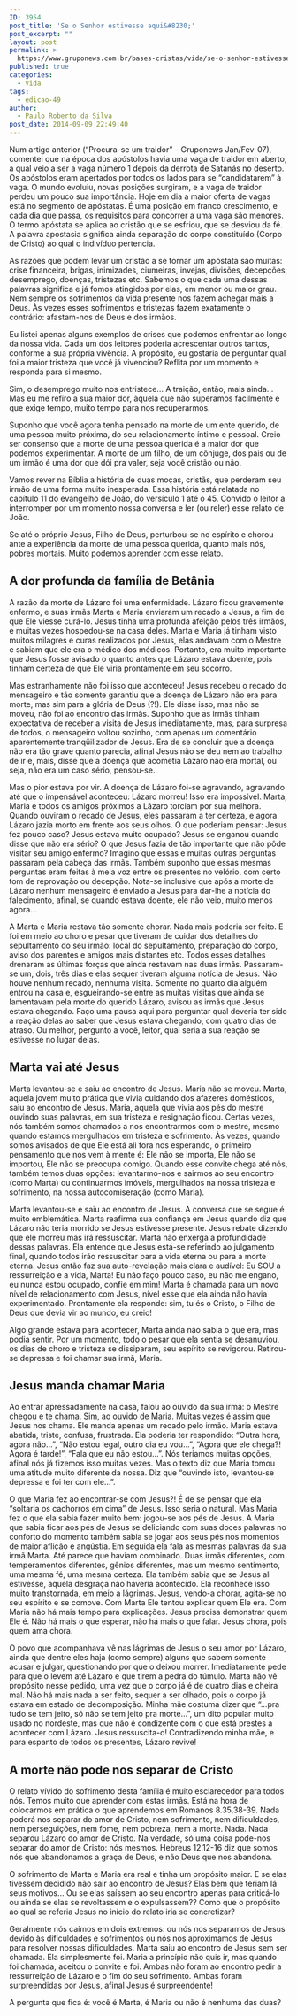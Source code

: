 ```yaml
---
ID: 3954
post_title: 'Se o Senhor estivesse aqui&#8230;'
post_excerpt: ""
layout: post
permalink: >
  https://www.gruponews.com.br/bases-cristas/vida/se-o-senhor-estivesse-aqui
published: true
categories:
  - Vida
tags:
  - edicao-49
author:
  - Paulo Roberto da Silva
post_date: 2014-09-09 22:49:40
---
```

Num artigo anterior (“Procura-se um traidor” – Gruponews Jan/Fev-07), comentei que na época dos apóstolos havia uma vaga de traidor em aberto, a qual veio a ser a vaga número 1 depois da derrota de Satanás no deserto. Os apóstolos eram apertados por todos os lados para se “candidatarem” à vaga. O mundo evoluiu, novas posições surgiram, e a vaga de traidor perdeu um pouco sua importância. Hoje em dia a maior oferta de vagas está no segmento de apóstatas. É uma posição em franco crescimento, e cada dia que passa, os requisitos para concorrer a uma vaga são menores. O termo apóstata se aplica ao cristão que se esfriou, que se desviou da fé. A palavra apostasia significa ainda separação do corpo constituído (Corpo de Cristo) ao qual o indivíduo pertencia.

As razões que podem levar um cristão a se tornar um apóstata são muitas: crise financeira, brigas, inimizades, ciumeiras, invejas, divisões, decepções, desemprego, doenças, tristezas etc. Sabemos o que cada uma dessas palavras significa e já fomos atingidos por elas, em menor ou maior grau. Nem sempre os sofrimentos da vida presente nos fazem achegar mais a Deus. Às vezes esses sofrimentos e tristezas fazem exatamente o contrário: afastam-nos de Deus e dos irmãos.

Eu listei apenas alguns exemplos de crises que podemos enfrentar ao longo da nossa vida. Cada um dos leitores poderia acrescentar outros tantos, conforme a sua própria vivência. A propósito, eu gostaria de perguntar qual foi a maior tristeza que você já vivenciou? Reflita por um momento e responda para si mesmo.

Sim, o desemprego muito nos entristece... A traição, então, mais ainda... Mas eu me refiro a sua maior dor, àquela que não superamos facilmente e que exige tempo, muito tempo para nos recuperarmos.

Suponho que você agora tenha pensado na morte de um ente querido, de uma pessoa muito próxima, do seu relacionamento íntimo e pessoal. Creio ser consenso que a morte de uma pessoa querida é a maior dor que podemos experimentar. A morte de um filho, de um cônjuge, dos pais ou de um irmão é uma dor que dói pra valer, seja você cristão ou não.

Vamos rever na Bíblia a história de duas moças, cristãs, que perderam seu irmão de uma forma muito inesperada. Essa história está relatada no capítulo 11 do evangelho de João, do versículo 1 até o 45. Convido o leitor a interromper por um momento nossa conversa e ler (ou reler) esse relato de João.

Se até o próprio Jesus, Filho de Deus, perturbou-se no espírito e chorou ante a experiência da morte de uma pessoa querida, quanto mais nós, pobres mortais. Muito podemos aprender com esse relato.
<h2>A dor profunda da família de Betânia</h2>
A razão da morte de Lázaro foi uma enfermidade. Lázaro ficou gravemente enfermo, e suas irmãs Marta e Maria enviaram um recado a Jesus, a fim de que Ele viesse curá-lo. Jesus tinha uma profunda afeição pelos três irmãos, e muitas vezes hospedou-se na casa deles. Marta e Maria já tinham visto muitos milagres e curas realizados por Jesus, elas andavam com o Mestre e sabiam que ele era o médico dos médicos. Portanto, era muito importante que Jesus fosse avisado o quanto antes que Lázaro estava doente, pois tinham certeza de que Ele viria prontamente em seu socorro.

Mas estranhamente não foi isso que aconteceu! Jesus recebeu o recado do mensageiro e tão somente garantiu que a doença de Lázaro não era para morte, mas sim para a glória de Deus (?!). Ele disse isso, mas não se moveu, não foi ao encontro das irmãs. Suponho que as irmãs tinham expectativa de receber a visita de Jesus imediatamente, mas, para surpresa de todos, o mensageiro voltou sozinho, com apenas um comentário aparentemente tranqüilizador de Jesus. Era de se concluir que a doença não era tão grave quanto parecia, afinal Jesus não se deu nem ao trabalho de ir e, mais, disse que a doença que acometia Lázaro não era mortal, ou seja, não era um caso sério, pensou-se.

Mas o pior estava por vir. A doença de Lázaro foi-se agravando, agravando até que o impensável aconteceu: Lázaro morreu! Isso era impossível. Marta, Maria e todos os amigos próximos a Lázaro torciam por sua melhora. Quando ouviram o recado de Jesus, eles passaram a ter certeza, e agora Lázaro jazia morto em frente aos seus olhos. O que poderiam pensar: Jesus fez pouco caso? Jesus estava muito ocupado? Jesus se enganou quando disse que não era sério? O que Jesus fazia de tão importante que não pôde visitar seu amigo enfermo? Imagino que essas e muitas outras perguntas passaram pela cabeça das irmãs. Também suponho que essas mesmas perguntas eram feitas à meia voz entre os presentes no velório, com certo tom de reprovação ou decepção. Nota-se inclusive que após a morte de Lázaro nenhum mensageiro é enviado a Jesus para dar-lhe a notícia do falecimento, afinal, se quando estava doente, ele não veio, muito menos agora...

A Marta e Maria restava tão somente chorar. Nada mais poderia ser feito. E foi em meio ao choro e pesar que tiveram de cuidar dos detalhes do sepultamento do seu irmão: local do sepultamento, preparação do corpo, aviso dos parentes e amigos mais distantes etc. Todos esses detalhes drenaram as últimas forças que ainda restavam nas duas irmãs. Passaram-se um, dois, três dias e elas sequer tiveram alguma notícia de Jesus. Não houve nenhum recado, nenhuma visita. Somente no quarto dia alguém entrou na casa e, esgueirando-se entre as muitas visitas que ainda se lamentavam pela morte do querido Lázaro, avisou as irmãs que Jesus estava chegando. Faço uma pausa aqui para perguntar qual deveria ter sido a reação delas ao saber que Jesus estava chegando, com quatro dias de atraso. Ou melhor, pergunto a você, leitor, qual seria a sua reação se estivesse no lugar delas.
<h2>Marta vai até Jesus</h2>
Marta levantou-se e saiu ao encontro de Jesus. Maria não se moveu. Marta, aquela jovem muito prática que vivia cuidando dos afazeres domésticos, saiu ao encontro de Jesus. Maria, aquela que vivia aos pés do mestre ouvindo suas palavras, em sua tristeza e resignação ficou. Certas vezes, nós também somos chamados a nos encontrarmos com o mestre, mesmo quando estamos mergulhados em tristeza e sofrimento. Às vezes, quando somos avisados de que Ele está ali fora nos esperando, o primeiro pensamento que nos vem à mente é: Ele não se importa, Ele não se importou, Ele não se preocupa comigo. Quando esse convite chega até nós, também temos duas opções: levantarmo-nos e sairmos ao seu encontro (como Marta) ou continuarmos imóveis, mergulhados na nossa tristeza e sofrimento, na nossa autocomiseração (como Maria).

Marta levantou-se e saiu ao encontro de Jesus. A conversa que se segue é muito emblemática. Marta reafirma sua confiança em Jesus quando diz que Lázaro não teria morrido se Jesus estivesse presente. Jesus rebate dizendo que ele morreu mas irá ressuscitar. Marta não enxerga a profundidade dessas palavras. Ela entende que Jesus está-se referindo ao julgamento final, quando todos irão ressuscitar para a vida eterna ou para a morte eterna. Jesus então faz sua auto-revelação mais clara e audível: Eu SOU a ressurreição e a vida, Marta! Eu não faço pouco caso, eu não me engano, eu nunca estou ocupado, confie em mim! Marta é chamada para um novo nível de relacionamento com Jesus, nível esse que ela ainda não havia experimentado. Prontamente ela responde: sim, tu és o Cristo, o Filho de Deus que devia vir ao mundo, eu creio!

Algo grande estava para acontecer, Marta ainda não sabia o que era, mas podia sentir. Por um momento, todo o pesar que ela sentia se desanuviou, os dias de choro e tristeza se dissiparam, seu espírito se revigorou. Retirou-se depressa e foi chamar sua irmã, Maria.
<h2>Jesus manda chamar Maria</h2>
Ao entrar apressadamente na casa, falou ao ouvido da sua irmã: o Mestre chegou e te chama. Sim, ao ouvido de Maria. Muitas vezes é assim que Jesus nos chama. Ele manda apenas um recado pelo irmão. Maria estava abatida, triste, confusa, frustrada. Ela poderia ter respondido: “Outra hora, agora não...”, “Não estou legal, outro dia eu vou...”, “Agora que ele chega?! Agora é tarde!”, “Fala que eu não estou...”. Nós teríamos muitas opções, afinal nós já fizemos isso muitas vezes. Mas o texto diz que Maria tomou uma atitude muito diferente da nossa. Diz que “ouvindo isto, levantou-se depressa e foi ter com ele...”.

O que Maria fez ao encontrar-se com Jesus?! É de se pensar que ela “soltaria os cachorros em cima” de Jesus. Isso seria o natural. Mas Maria fez o que ela sabia fazer muito bem: jogou-se aos pés de Jesus. A Maria que sabia ficar aos pés de Jesus se deliciando com suas doces palavras no conforto do momento também sabia se jogar aos seus pés nos momentos de maior aflição e angústia. Em seguida ela fala as mesmas palavras da sua irmã Marta. Até parece que haviam combinado. Duas irmãs diferentes, com temperamentos diferentes, gênios diferentes, mas um mesmo sentimento, uma mesma fé, uma mesma certeza. Ela também sabia que se Jesus ali estivesse, aquela desgraça não haveria acontecido. Ela reconhece isso muito transtornada, em meio a lágrimas. Jesus, vendo-a chorar, agita-se no seu espírito e se comove. Com Marta Ele tentou explicar quem Ele era. Com Maria não há mais tempo para explicações. Jesus precisa demonstrar quem Ele é. Não há mais o que esperar, não há mais o que falar. Jesus chora, pois quem ama chora.

O povo que acompanhava vê nas lágrimas de Jesus o seu amor por Lázaro, ainda que dentre eles haja (como sempre) alguns que sabem somente acusar e julgar, questionando por que o deixou morrer. Imediatamente pede para que o levem até Lázaro e que tirem a pedra do túmulo. Marta não vê propósito nesse pedido, uma vez que o corpo já é de quatro dias e cheira mal. Não há mais nada a ser feito, sequer a ser olhado, pois o corpo já estava em estado de decomposição. Minha mãe costuma dizer que “...pra tudo se tem jeito, só não se tem jeito pra morte...”, um dito popular muito usado no nordeste, mas que não é condizente com o que está prestes a acontecer com Lázaro. Jesus ressuscita-o! Contradizendo minha mãe, e para espanto de todos os presentes, Lázaro revive!
<h2>A morte não pode nos separar de Cristo</h2>
O relato vívido do sofrimento desta família é muito esclarecedor para todos nós. Temos muito que aprender com estas irmãs. Está na hora de colocarmos em prática o que aprendemos em Romanos 8.35,38-39. Nada poderá nos separar do amor de Cristo, nem sofrimento, nem dificuldades, nem perseguições, nem fome, nem pobreza, nem a morte. Nada. Nada separou Lázaro do amor de Cristo. Na verdade, só uma coisa pode-nos separar do amor de Cristo: nós mesmos. Hebreus 12.12-16 diz que somos nós que abandonamos a graça de Deus, e não Deus que nos abandona.

O sofrimento de Marta e Maria era real e tinha um propósito maior. E se elas tivessem decidido não sair ao encontro de Jesus? Elas bem que teriam lá seus motivos... Ou se elas saíssem ao seu encontro apenas para criticá-lo ou ainda se elas se revoltassem e o expulsassem?? Como que o propósito ao qual se referia Jesus no início do relato iria se concretizar?

Geralmente nós caímos em dois extremos: ou nós nos separamos de Jesus devido às dificuldades e sofrimentos ou nós nos aproximamos de Jesus para resolver nossas dificuldades. Marta saiu ao encontro de Jesus sem ser chamada. Ela simplesmente foi. Maria a princípio não quis ir, mas quando foi chamada, aceitou o convite e foi. Ambas não foram ao encontro pedir a ressurreição de Lázaro e o fim do seu sofrimento. Ambas foram surpreendidas por Jesus, afinal Jesus é surpreendente!

A pergunta que fica é: você é Marta, é Maria ou não é nenhuma das duas?